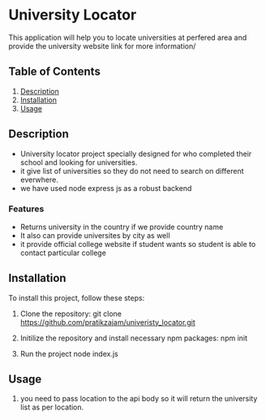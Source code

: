 # University Locator
This application will help you to locate universities at perfered area and provide the university website link for more information/

## Table of Contents
1. [Description](#description)
2. [Installation](#installation)
3. [Usage](#usage)

## Description

- University locator project specially designed for who completed their school and looking for universities.
- it give list of universities so they do not need to search on different everwhere.
- we have used node express js as a robust backend

### Features
- Returns university in the country if we provide country name
- It also can provide universites by city as well
- it provide official college website if student wants so student is able to contact particular college

## Installation
To install this project, follow these steps:

1. Clone the repository:
   git clone https://github.com/pratikzajam/univeristy_locator.git

2. Initilize the repository and install necessary npm packages:
   npm init 

3. Run the project 
   node index.js

## Usage

1.  you need to pass location to the api body so it will return the university list as per location. 




